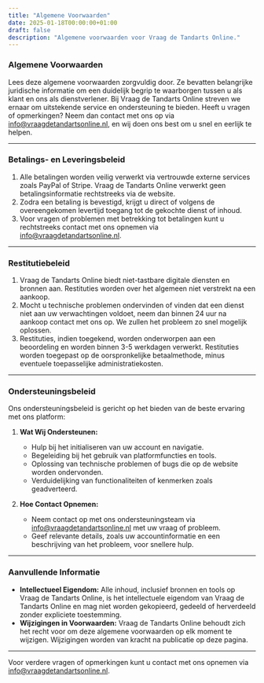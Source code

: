 ```yaml
---
title: "Algemene Voorwaarden"
date: 2025-01-18T00:00:00+01:00
draft: false
description: "Algemene voorwaarden voor Vraag de Tandarts Online."
---
```


### Algemene Voorwaarden

Lees deze algemene voorwaarden zorgvuldig door. Ze bevatten belangrijke juridische informatie om een duidelijk begrip te waarborgen tussen u als klant en ons als dienstverlener. Bij Vraag de Tandarts Online streven we ernaar om uitstekende service en ondersteuning te bieden. Heeft u vragen of opmerkingen? Neem dan contact met ons op via info@vraagdetandartsonline.nl, en wij doen ons best om u snel en eerlijk te helpen.

---

### Betalings- en Leveringsbeleid

1. Alle betalingen worden veilig verwerkt via vertrouwde externe services zoals PayPal of Stripe. Vraag de Tandarts Online verwerkt geen betalingsinformatie rechtstreeks via de website.
2. Zodra een betaling is bevestigd, krijgt u direct of volgens de overeengekomen levertijd toegang tot de gekochte dienst of inhoud.
3. Voor vragen of problemen met betrekking tot betalingen kunt u rechtstreeks contact met ons opnemen via info@vraagdetandartsonline.nl.

---

### Restitutiebeleid

1. Vraag de Tandarts Online biedt niet-tastbare digitale diensten en bronnen aan. Restituties worden over het algemeen niet verstrekt na een aankoop.
2. Mocht u technische problemen ondervinden of vinden dat een dienst niet aan uw verwachtingen voldoet, neem dan binnen 24 uur na aankoop contact met ons op. We zullen het probleem zo snel mogelijk oplossen.
3. Restituties, indien toegekend, worden onderworpen aan een beoordeling en worden binnen 3-5 werkdagen verwerkt. Restituties worden toegepast op de oorspronkelijke betaalmethode, minus eventuele toepasselijke administratiekosten.

---

### Ondersteuningsbeleid

Ons ondersteuningsbeleid is gericht op het bieden van de beste ervaring met ons platform:

1. **Wat Wij Ondersteunen:**
   - Hulp bij het initialiseren van uw account en navigatie.
   - Begeleiding bij het gebruik van platformfuncties en tools.
   - Oplossing van technische problemen of bugs die op de website worden ondervonden.
   - Verduidelijking van functionaliteiten of kenmerken zoals geadverteerd.

2. **Hoe Contact Opnemen:**
   - Neem contact op met ons ondersteuningsteam via info@vraagdetandartsonline.nl met uw vraag of probleem.
   - Geef relevante details, zoals uw accountinformatie en een beschrijving van het probleem, voor snellere hulp.

---

### Aanvullende Informatie

- **Intellectueel Eigendom:** Alle inhoud, inclusief bronnen en tools op Vraag de Tandarts Online, is het intellectuele eigendom van Vraag de Tandarts Online en mag niet worden gekopieerd, gedeeld of herverdeeld zonder expliciete toestemming.
- **Wijzigingen in Voorwaarden:** Vraag de Tandarts Online behoudt zich het recht voor om deze algemene voorwaarden op elk moment te wijzigen. Wijzigingen worden van kracht na publicatie op deze pagina.

---

Voor verdere vragen of opmerkingen kunt u contact met ons opnemen via info@vraagdetandartsonline.nl.

